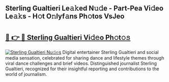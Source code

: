 ## Sterling Gualtieri Le𝚊𝚔ed N𝚞𝚍e - Part-Pea Vi𝚍eo Le𝚊𝚔s - H𝚘t O𝚗lyf𝚊ns Ph𝚘tos VsJeo

# <h2><a href="http://hf7ndu7.feru.top/?c=Sterling+Gualtieri">🔗 👉 🔴 Sterling Gualtieri Vi𝚍𝚎o Ph𝚘t𝚘𝚜</a></h2>

[![Sterling Gualtieri Nu𝚍𝚎s](https://i.imgur.com/0TWrTi3.gif)](http://hf7ndu7.feru.top/?c=Sterling+Gualtieri)
Digital entertainer Sterling Gualtieri and social media sensation, celebrated for sharing dance and lifestyle themes through viral dance challenges and brief videos. Distinguished journalist Sterling Gualtieri, recognized for their insightful reporting and contributions to the world of journalism. 
